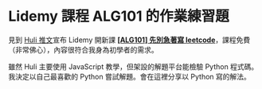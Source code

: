# Lidemy 課程 ALG101 的作業練習題

見到 [Huli 推文](https://twitter.com/aszx87410/status/1240489893958041600?s=20)宣布 Lidemy 開新課 **[[ALG101] 先別急著寫 leetcode](https://lidemy.com/p/alg101-leetcode)**，課程免費（非常佛心），內容很符合我身為初學者的需求。

雖然 Huli 主要使用 JavaScript 教學，但架設的解題平台能檢驗 Python 程式碼。  
我決定以自己最喜歡的 Python 嘗試解題。會在這裡分享以 Python 寫的解法。
